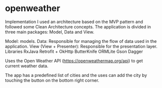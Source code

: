 # openweather
Implementation
I used an architecture based on the MVP pattern and followed some Clean Architecture concepts. The application is divided in three main packages: Model, Data and View.

Model:  models.
Data: Responsible for managing the flow of data used in the application.
View (View + Presenter): Responsible for the presentation layer.
Libraries
RxJava
Retrofit + OkHttp
ButterKnife
ORMLite
Gson
Dagger


Uses the Open Weather API (https://openweathermap.org/api) to get current
weather data.


The app has a predefined list of cities and the uses can add the city by touching the button on the bottom right corner.
